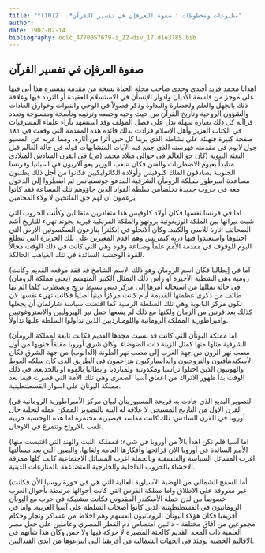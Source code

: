 ```yaml
---
title: "*مطبوعات ومخطوطات : صفوة العرفإن في تفسير القرآن*.  2(10)"
author: 
date: 1907-02-14
bibliography: oclc_4770057679-i_22-div_17.d1e3785.bib
---
```




##  صفوة العرفإن في تفسير القرآن 


 اهدانا  محمد  فريد  أفندي  وجدي  صاحب مجلة  الحياة  نسخة من مقدمة تفسيره هذا أتى فيها على موجز من فلسفة الأديان وادوار الإنسأن في الاستسلام للعقيدة أو التردد فيها وعلاقة ذلك بالجهل والعلم ولحضارة والبداوة وذكر فصولاً في الوحي والنبوات وخوارق العادات والشؤون الروحية وتاريخ القرآن من حيث وحيه وجمعه وترتيبه وناسخة ومنسوخة وتعدد قراآنة كل ذلك بعبارة سهلة تدل على فضل المؤلف وقد استشهد بآراء علماء المشرقيات في الكتاب العزيز وأهل الإسلام فزادت بذلك فائدة هذه المقدمة التي وقعت في  ١٨١  صفحة كبيرة  فنهنئة على نشاطه الذي يرينا كل حين أثرا من أثاره. ومما عربه عن المسيو جول لابوم في مقدمته فهرسته الذي جمع فيه الآيات المتشابهات قوله في حالة العالم قبل البعثة النبوية (كان جو العالم في حوالي ميلاد محمد (ص) في القرن السادس الميلادي متلبداً بغيوم الاضطربات والفتن فكان شعب الوزير يغو آلاريون في اسبانيا وفرنسا الجنوبية يصادقون الملك كلوفيس وأولاده الكاثوليكيين فكانوا من أجل ذلك يطلبون مساعدة امبرطور مملكة الرومأن الشرقية المدعو جوتسنيانس ثم اضطروا إلى الدخول معه في حروب جديدة تخلصاًمن سلطة القواد الذين جاؤوهم تلك المساعة فقد كانوا يزعمون أن لهم حق الفاتحين لا ولاء المحامين 

 اما في فرنسا نفسها فكان أولاد كلوفيس هذا متغادرين متقاتلين وكأنت الحروب التي شبت نيرانها بين الملكة الوزيغوتية برونهو والملكة الفرنكية فيريد يجوند تهيء للتاريخ أشد الصحائف أثارة للاسى والكمد. وكان الانجلو في إنكلترا ينازعون السكسونين الأرض التي احتلوها واستعبدوا فيها ذرية كيمريس وهم اقدم المغيرين على تلك الجزيرة التي تتطلع اليوم للوقوف في مقدمة الأمم علماً وصناعة وقوة وهي التي كانت في ذلك الوقت مجالاً للقوة الوحشية السائدة في تلك الغياهب الحالكة. 

 (اما في إيطاليا فكان اسم الرومان وهو ذلك الاسم الشامخ قد فقد موقعه القديم وكانت رومية وهي الشظية الأخيرة او رأس ذلك التمثال الكبير المتهشم (يعني مملكة الرومان) في حالة   تمللها من استحالة أمرها إلى مركز ديني بسيط ترتج وتضطرب كلما الم بها طائف من ذكرى عظمتها القديمة أيام كانت مركزأً دينياً أصلياً فكانت تهيء نفسها لان تكون مركز البابوية وهي تلك السلطة الزمنية كما اقتضت سياسة شارلمان أن يجعلها كذلك بعد قرنين من الزمان ولكنها مع ذلك لم يسعها حمل نير الهيروليين والاستروغوتيين وامبراطورية المملكة الرومانية واللومبارديين الذين تدأولوا السلطة عليها تدأولاً. 

 (اما مملكة اليونأن التي كانت قد نسيت مجدها القديم فكانت تابعة لمملكة الرومأن الشرقية مثلها منها كمثل الزينة ذات الضوضاء. وكان شرق أوروبا مقلقاً جنوبها من أول مصب نهر الرون من جهة الغرب إلى مصب نهر الطونة (الدانوب) من جهة الشرق فكان الأسكندينافيون والنروجيون والدانيماركيون يتزاحمون في الطريق الذي كان سلكه الغوط والهونيون الذين احتلوا تراسيا ومكدونية ولمبارديا وإيطاليا بالقوة او بالخديعة. في ذلك الوقت بدأ ظهور الاتراك من اعماق آسيا الصغرى وهي تلك الأمة التي قصرت فيما بعد مملكة اليونان على اسوار القسطنطينية. 

 (التصوير البديع الذي جادت به قريحة المسيورينأن لبيان مركز الأمبراطورية الرومانية في القرن الأول من التاريخ المسيحي لا علاقة له البته بالتصوير الممكن عمله لتجلية حال أوروبا في القرن السادس: تلك كانت مفاسد قيصيرية مختمرة اما هذه الوحشية حربية تلعب بالارواح وتتمرغ في الاوحال. 

 (اما آسيا فلم تكن اهدأ بالاًً من أوروبا في شيء: فمملكة التبت والهند التي اقتبست منها الأمم السائدة في أوروبا الآن قرائحها وأفكارها العامة ولغاتها. والصين التي بعد مسألتها اغرب المسائل السياسة والفلسفية وبالجملة اغرب المسائل الاجتماعية كانت كلها ممزقة الاحشاء بالحروب الداخلية والخارجية المتضاعفة بالمنازعات الدينية. 

 (أما السفح الشمالي من الهضبة الآسياوية العالية التي هي في حوزة روسيا الأن فكانت غير معروفة على الاطلاق واما مملكة الفرس التي كانت أحوالها مرتبطة بأحوال الغرب خصوصاً من لدن حملة الأسكندر المقدوني فكانت مشتبكة في حرب مع اليونأن الرومانيون في القسطنطينية الذين كانوا أصحاب السلطة على آسيا الغربية. واما في أفريقيا فكان هؤلاء اليونأن الرومانيون انفسهم وهم اخلاط من عساكر وتجار وحكام   مجموعين من آفاق مختلفة - دائبين امتصاص دم القطر المصري وعاملين على جعل مصر العلمية ذات المجد القديم كالجثة المصبرة لا حركة فيها ولا حس وكان هذا شأنهم في الاقاليم الخصبة يومئذ في الجهات الشمالية من أفريقيا التي انتزعوها من ايدي الفنداليين. 
